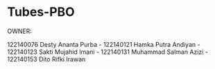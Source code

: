 # Tubes-PBO
OWNER:

122140076 Desty Ananta Purba - 122140121 Hamka Putra Andiyan - 122140123 Sakti Mujahid Imani - 122140131 Muhammad Salman Azizi - 122140153 Dito Rifki Irawan
